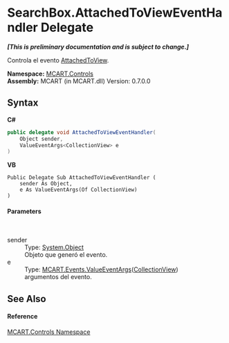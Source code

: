 # SearchBox.AttachedToViewEventHandler Delegate
 _**\[This is preliminary documentation and is subject to change.\]**_

Controla el evento <a href="c18bc625-ff3e-b546-4366-0278d931f8b2">AttachedToView</a>.

**Namespace:**&nbsp;<a href="1c9d7a8e-81d4-838a-f87d-7379b253b6ce">MCART.Controls</a><br />**Assembly:**&nbsp;MCART (in MCART.dll) Version: 0.7.0.0

## Syntax

**C#**<br />
``` C#
public delegate void AttachedToViewEventHandler(
	Object sender,
	ValueEventArgs<CollectionView> e
)
```

**VB**<br />
``` VB
Public Delegate Sub AttachedToViewEventHandler ( 
	sender As Object,
	e As ValueEventArgs(Of CollectionView)
)
```


#### Parameters
&nbsp;<dl><dt>sender</dt><dd>Type: <a href="http://msdn2.microsoft.com/es-es/library/e5kfa45b" target="_blank">System.Object</a><br />Objeto que generó el evento.</dd><dt>e</dt><dd>Type: <a href="99375f7a-b85c-b405-0819-7d2e3b04732b">MCART.Events.ValueEventArgs</a>(<a href="http://msdn2.microsoft.com/es-es/library/ms613513" target="_blank">CollectionView</a>)<br />argumentos del evento.</dd></dl>

## See Also


#### Reference
<a href="1c9d7a8e-81d4-838a-f87d-7379b253b6ce">MCART.Controls Namespace</a><br />